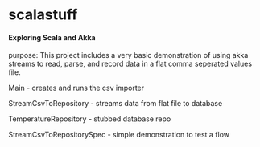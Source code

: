 # scalastuff
#### Exploring Scala and Akka

purpose: This project includes a very basic demonstration of using akka streams to read, parse, and record data in a flat comma seperated values file.

Main - creates and runs the csv importer

StreamCsvToRepository - streams data from flat file to database

TemperatureRepository - stubbed database repo

StreamCsvToRepositorySpec - simple demonstration to test a flow
